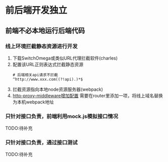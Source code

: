 # 前后端开发独立
## 前端不必本地运行后端代码
### 线上环境拦截静态资源进行开发
1. 下载SwitchOmega或类似URL代理拦截软件(charles)
2. 配置该URL正则表达式拦截静态资源
    ```    
    # 后端相关api请求不拦截
    ^http://www.xxx.com((?!api).)*$
    ```
3. 拦截资源指向本地node资源服务器(webpack)
4. [http-proxy-middleware增加配置](https://github.com/chimurai/http-proxy-middleware#examplei)
需要在router里添加一项，将线上域名替换为本机webpack地址
### 只针对接口负责，前端利用mock.js模拟接口情况
TODO:待补充
### 只针对接口负责，通过接口测试
TODO:待补充
